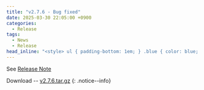 ```yaml
---
title: "v2.7.6 - Bug fixed"
date: 2025-03-30 22:05:00 +0900
categories:
  - Release
tags:
  - News
  - Release
head_inline: "<style> ul { padding-bottom: 1em; } .blue { color: blue; }</style>"
---
```


See [Release Note](https://github.com/open5gs/open5gs/releases/tag/v2.7.6)

Download -- [v2.7.6.tar.gz](https://github.com/open5gs/open5gs/archive/v2.7.6.tar.gz)
{: .notice--info}

